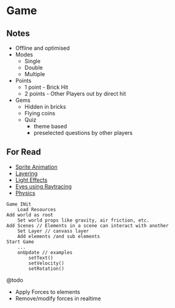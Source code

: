 # Game

## Notes

- Offline and optimised
- Modes
  - Single
  - Double
  - Multiple
- Points
  - 1 point - Brick Hit
  - 2 points - Other Players out by direct hit
- Gems
  - Hidden in bricks
  - Flying coins
  - Quiz
    - theme based
    - preselected questions by other players

## For Read

- [Sprite Animation](https://www.kirupa.com/canvas/sprite_animations_canvas.htm)
- [Layering](https://developer.ibm.com/technologies/web-development/tutorials/wa-canvashtml5layering/)
- [Light Effects](https://blogs.adobe.com/webplatform/2014/02/24/using-blend-modes-in-html-canvas/)
- [Eyes using Raytracing](https://stackoverflow.com/questions/32716685/algorithm-for-2d-raytracer)
- [Physics](https://courses.lumenlearning.com/boundless-physics/)

```MD
Game INit
    Load Resources
Add world as root
    Set world props like gravity, air friction, etc.
Add Scenes // Elements in a scene can interact with another
    Set Layer // canvass layer
    Add elements /and sub elements
Start Game
    ...
    onUpdate // examples
        setText()
        setVelocity()
        setRotation()
```

@todo

- Apply Forces to elements
- Remove/modify forces in realtime
